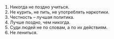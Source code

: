 1. Никогда не поздно учиться.
2. Не курить, не пить, не употреблять наркотики.
3. Честность – лучшая политика.
4. Лучше поздно, чем никогда.
5. Суди людей не по словам, а по их действиям.
6. Не лениться.
